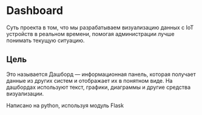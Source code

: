 # Dashboard
Суть проекта в том, что мы разрабатываем визуализацию данных с IoT устройств в реальном времени, помогая администрации лучше понимать текущую ситуацию. 
## Цель
Это называется Дашборд — информационная панель, которая получает данные из других систем и отображает их в понятном виде. На дашбордах используют текст, графики, диаграммы и другие средства визуализации.

Написано на python, используя модуль Flask
